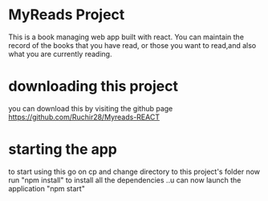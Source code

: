 # MyReads Project


This is a book managing web app built with react.
You can maintain the record of the books that you have read,
or those you want to read,and also what you are currently reading.

# downloading this project
you can download this by visiting the github page 
https://github.com/Ruchir28/Myreads-REACT

# starting the app
to start using this go on cp and change directory to this project's folder
now run "npm install" to install all the dependencies
..u can now launch the application "npm start"
